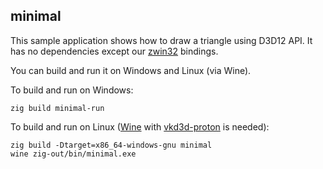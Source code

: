 ## minimal

This sample application shows how to draw a triangle using D3D12 API. It has no dependencies except our [zwin32](https://github.com/michal-z/zig-gamedev/tree/main/libs/zwin32) bindings.

You can build and run it on Windows and Linux (via Wine).

To build and run on Windows:
```
zig build minimal-run
```
To build and run on Linux ([Wine](https://www.winehq.org/) with [vkd3d-proton](https://github.com/HansKristian-Work/vkd3d-proton) is needed):
```
zig build -Dtarget=x86_64-windows-gnu minimal
wine zig-out/bin/minimal.exe
```
